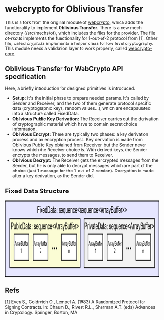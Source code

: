 # webcrypto for Oblivious Transfer
This is a fork from the original module of [webcrypto](https://github.com/PeculiarVentures/webcrypto), which adds the functionality to implement **Oblivious Transfer**. There is a new mech directory (/src/mechs/ot), which includes the files for the provider. The file *ot-rsa.ts* implements the functionality for 1-out-of-2 protocol from [1]. Other file, called *crypto.ts* implements a helper class for low level cryptography. This module needs a validation layer to work properly, called [webcrypto-core](https://github.com/damesca/webcrypto-core).

## Oblivious Transfer for WebCrypto API specification
Here, a briefly introduction for designed primitives is introduced.

- **Setup:** It's the initial phase to prepare needed params. It's called by Sender and Receiver, and the two of them generate protocol specific data (cryptographic keys, random values...), which are encapsulated into a structure called FixedData.
- **Oblivious Public Key Derivation:** The Receiver carries out the derivation of cryptographic material which have to contain secret choice information.
- **Oblivious Encrypt:** There are typically two phases: a key derivation process and an encryption process. Key derivation is made from Oblivious Public Key obtained from Receiver, but the Sender never knows which the Receiver choice is. With derived keys, the Sender encrypts the messages, to send them to Receiver.
- **Oblivious Decrypt:** The Receiver gets the encrypted messages from the Sender, but he is only able to decrypt messages which are part of the choice (just 1 message for the 1-out-of-2 version). Decryption is made after a key derivation, as the Sender did.

## Fixed Data Structure
<img src="https://github.com/damesca/webcrypto-core/blob/master/FixedData structure.png" width="1000" height="250">

## Refs
[1] Even S., Goldreich O., Lempel A. (1983) A Randomized Protocol for Signing Contracts. In: Chaum D., Rivest R.L., Sherman A.T. (eds) Advances in Cryptology. Springer, Boston, MA
